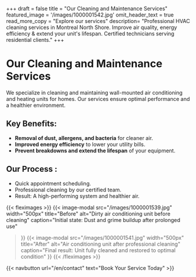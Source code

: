 +++
draft = false
title = "Our Cleaning and Maintenance Services"
featured_image = '/images/1000001542.jpg'
omit_header_text = true
read_more_copy = "Explore our services"
description= "Professional HVAC cleaning services in Montreal North Shore. Improve air quality, energy efficiency & extend your unit's lifespan. Certified technicians serving residential clients."
+++

# Our Cleaning and Maintenance Services

We specialize in cleaning and maintaining wall-mounted air conditioning and heating units for homes. Our services ensure optimal performance and a healthier environment.

## Key Benefits:
- **Removal of dust, allergens, and bacteria** for cleaner air.  
- **Improved energy efficiency** to lower your utility bills.  
- **Prevent breakdowns and extend the lifespan** of your equipment.  

## Our Process :
- Quick appointment scheduling.  
- Professional cleaning by our certified team.  
- Result: A high-performing system and healthier air.  

{{< fleximages >}}
{{< image-modal 
    src="/images/1000001539.jpg" 
    width="500px"
    title="Before"
    alt="Dirty air conditioning unit before cleaning"
    caption="Initial state: Dust and grime buildup after prolonged use" 
>}}
{{< image-modal 
    src="/images/1000001541.jpg"
    width="500px"
    title="After"
    alt="Air conditioning unit after professional cleaning"
    caption="Final result: Unit fully cleaned and restored to optimal condition" 
>}}
{{< /fleximages >}}

{{< navbutton url="/en/contact" text="Book Your Service Today" >}}